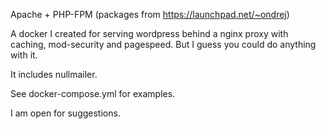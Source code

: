 
Apache + PHP-FPM (packages from https://launchpad.net/~ondrej)

A docker I created for serving wordpress behind a nginx proxy with caching, mod-security and pagespeed. 
But I guess you could do anything with it. 

It includes nullmailer.

See docker-compose.yml for examples.

I am open for suggestions.
